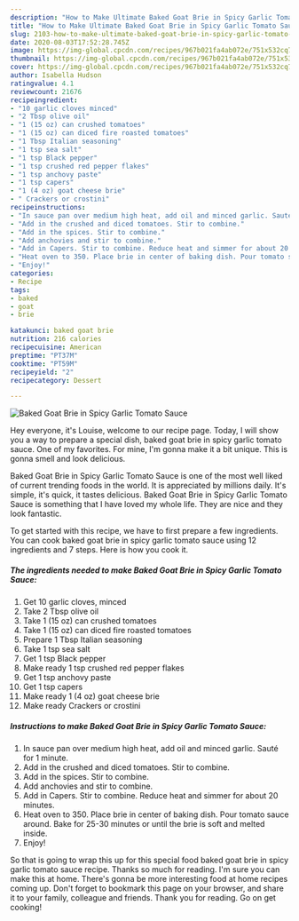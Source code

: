 ```yaml
---
description: "How to Make Ultimate Baked Goat Brie in Spicy Garlic Tomato Sauce"
title: "How to Make Ultimate Baked Goat Brie in Spicy Garlic Tomato Sauce"
slug: 2103-how-to-make-ultimate-baked-goat-brie-in-spicy-garlic-tomato-sauce
date: 2020-08-03T17:52:28.745Z
image: https://img-global.cpcdn.com/recipes/967b021fa4ab072e/751x532cq70/baked-goat-brie-in-spicy-garlic-tomato-sauce-recipe-main-photo.jpg
thumbnail: https://img-global.cpcdn.com/recipes/967b021fa4ab072e/751x532cq70/baked-goat-brie-in-spicy-garlic-tomato-sauce-recipe-main-photo.jpg
cover: https://img-global.cpcdn.com/recipes/967b021fa4ab072e/751x532cq70/baked-goat-brie-in-spicy-garlic-tomato-sauce-recipe-main-photo.jpg
author: Isabella Hudson
ratingvalue: 4.1
reviewcount: 21676
recipeingredient:
- "10 garlic cloves minced"
- "2 Tbsp olive oil"
- "1 (15 oz) can crushed tomatoes"
- "1 (15 oz) can diced fire roasted tomatoes"
- "1 Tbsp Italian seasoning"
- "1 tsp sea salt"
- "1 tsp Black pepper"
- "1 tsp crushed red pepper flakes"
- "1 tsp anchovy paste"
- "1 tsp capers"
- "1 (4 oz) goat cheese brie"
- " Crackers or crostini"
recipeinstructions:
- "In sauce pan over medium high heat, add oil and minced garlic. Sauté for 1 minute."
- "Add in the crushed and diced tomatoes. Stir to combine."
- "Add in the spices. Stir to combine."
- "Add anchovies and stir to combine."
- "Add in Capers. Stir to combine. Reduce heat and simmer for about 20 minutes."
- "Heat oven to 350. Place brie in center of baking dish. Pour tomato sauce around. Bake for 25-30 minutes or until the brie is soft and melted inside."
- "Enjoy!"
categories:
- Recipe
tags:
- baked
- goat
- brie

katakunci: baked goat brie 
nutrition: 216 calories
recipecuisine: American
preptime: "PT37M"
cooktime: "PT59M"
recipeyield: "2"
recipecategory: Dessert

---
```



![Baked Goat Brie in Spicy Garlic Tomato Sauce](https://img-global.cpcdn.com/recipes/967b021fa4ab072e/751x532cq70/baked-goat-brie-in-spicy-garlic-tomato-sauce-recipe-main-photo.jpg)

Hey everyone, it's Louise, welcome to our recipe page. Today, I will show you a way to prepare a special dish, baked goat brie in spicy garlic tomato sauce. One of my favorites. For mine, I'm gonna make it a bit unique. This is gonna smell and look delicious.

Baked Goat Brie in Spicy Garlic Tomato Sauce is one of the most well liked of current trending foods in the world. It is appreciated by millions daily. It's simple, it's quick, it tastes delicious. Baked Goat Brie in Spicy Garlic Tomato Sauce is something that I have loved my whole life. They are nice and they look fantastic.




To get started with this recipe, we have to first prepare a few ingredients. You can cook baked goat brie in spicy garlic tomato sauce using 12 ingredients and 7 steps. Here is how you cook it.

<!--inarticleads1-->

##### The ingredients needed to make Baked Goat Brie in Spicy Garlic Tomato Sauce:

1. Get 10 garlic cloves, minced
1. Take 2 Tbsp olive oil
1. Take 1 (15 oz) can crushed tomatoes
1. Take 1 (15 oz) can diced fire roasted tomatoes
1. Prepare 1 Tbsp Italian seasoning
1. Take 1 tsp sea salt
1. Get 1 tsp Black pepper
1. Make ready 1 tsp crushed red pepper flakes
1. Get 1 tsp anchovy paste
1. Get 1 tsp capers
1. Make ready 1 (4 oz) goat cheese brie
1. Make ready  Crackers or crostini




<!--inarticleads2-->

##### Instructions to make Baked Goat Brie in Spicy Garlic Tomato Sauce:

1. In sauce pan over medium high heat, add oil and minced garlic. Sauté for 1 minute.
1. Add in the crushed and diced tomatoes. Stir to combine.
1. Add in the spices. Stir to combine.
1. Add anchovies and stir to combine.
1. Add in Capers. Stir to combine. Reduce heat and simmer for about 20 minutes.
1. Heat oven to 350. Place brie in center of baking dish. Pour tomato sauce around. Bake for 25-30 minutes or until the brie is soft and melted inside.
1. Enjoy!




So that is going to wrap this up for this special food baked goat brie in spicy garlic tomato sauce recipe. Thanks so much for reading. I'm sure you can make this at home. There's gonna be more interesting food at home recipes coming up. Don't forget to bookmark this page on your browser, and share it to your family, colleague and friends. Thank you for reading. Go on get cooking!
